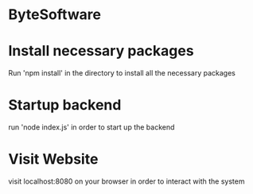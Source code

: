 # ByteSoftware

# Install necessary packages
Run 'npm install' in the directory to install all the necessary packages

# Startup backend
run 'node index.js' in order to start up the backend

# Visit  Website
visit localhost:8080 on your browser in order to interact with the system
